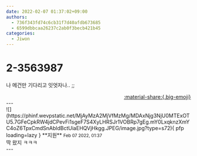 ```yaml
---
date: 2022-02-07 01:37:02+09:00
authors:
  - 736f343fd74c6cb31f7d40afdb673685
  - 6599dbbcaa26237c2ab0f3becb421b45
categories:
  - Jiwon
---
```


# 2-3563987

<div class="post-container" markdown="1">
<div class="content-container md-sidebar__scrollwrap" markdown="1">

나 메건만 기다리고 잇엇자나.. ;;

</div>
</div>

<div style="text-align: right;" markdown="1">
<a href="https://weverse.io/fromis9/fanpost/2-3563987" style="text-align: right;">:material-share:{.big-emoji}</a>
</div>
---

<div class="comments-container md-sidebar__scrollwrap" markdown="1">
<div class="comment" markdown="1">
<div class='id-container' markdown="1">
![](https://phinf.wevpstatic.net/MjAyMzA2MjVfMzMg/MDAxNjg3NjU0MTExOTU5.7GFeCpkRW4jdCPevFi1sgeF7S4XyLHRSJr1VOBRp7gEg.mY0LxqknzXmYC4oZ6TpxCmdSnAbldBctUiaEHQVjHkgg.JPEG/image.jpg?type=s72){ pfp loading=lazy }
**<span class="artist">지원</span>** <small>Feb 07 2022, 01:37</small><br>
</div>
<div class='comment-body' markdown="1">
딱 왔지 ㅋㅋㅋ
</div>
</div>
</div>
---
